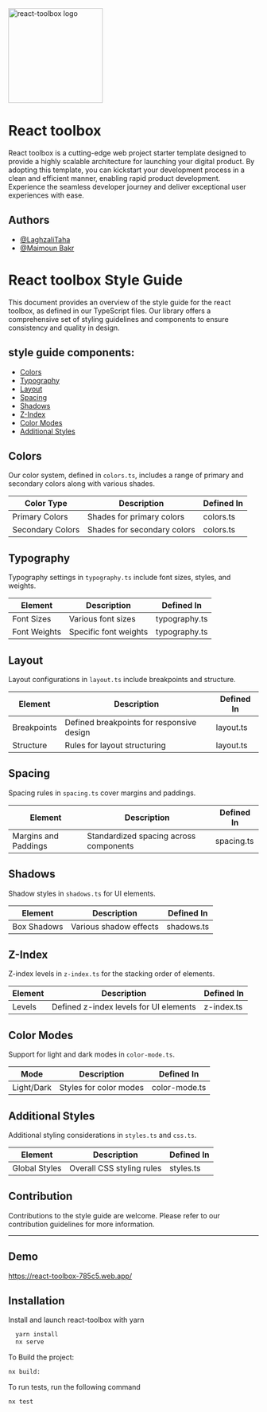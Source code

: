<img width="190" alt="react-toolbox logo" src="https://github.com/digisquad/react-toolbox/assets/10932367/3635c391-b2be-45f3-a90c-95df40d96855">

# React toolbox
React toolbox is a cutting-edge web project starter template designed to provide a highly scalable architecture for launching your digital product. By adopting this template, you can kickstart your development process in a clean and efficient manner, enabling rapid product development. Experience the seamless developer journey and deliver exceptional user experiences with ease.



## Authors

- [@LaghzaliTaha](https://github.com/LaghzaliTaha)
- [@Maimoun Bakr](https://github.com/MBakero)

# React toolbox Style Guide

This document provides an overview of the style guide for the react toolbox, as defined in our TypeScript files. Our library offers a comprehensive set of styling guidelines and components to ensure consistency and quality in design.

## style guide components: 
- [Colors](#colors)
- [Typography](#typography)
- [Layout](#layout)
- [Spacing](#spacing)
- [Shadows](#shadows)
- [Z-Index](#z-index)
- [Color Modes](#color-modes)
- [Additional Styles](#additional-styles)

## Colors
Our color system, defined in `colors.ts`, includes a range of primary and secondary colors along with various shades.

| Color Type     | Description               | Defined In  |
|----------------|---------------------------|-------------|
| Primary Colors | Shades for primary colors | colors.ts   |
| Secondary Colors | Shades for secondary colors | colors.ts |

## Typography
Typography settings in `typography.ts` include font sizes, styles, and weights.

| Element      | Description        | Defined In     |
|--------------|--------------------|----------------|
| Font Sizes   | Various font sizes | typography.ts  |
| Font Weights | Specific font weights | typography.ts |

## Layout
Layout configurations in `layout.ts` include breakpoints and structure.

| Element      | Description             | Defined In |
|--------------|-------------------------|------------|
| Breakpoints  | Defined breakpoints for responsive design | layout.ts |
| Structure    | Rules for layout structuring | layout.ts |

## Spacing
Spacing rules in `spacing.ts` cover margins and paddings.

| Element            | Description               | Defined In |
|--------------------|---------------------------|------------|
| Margins and Paddings | Standardized spacing across components | spacing.ts |

## Shadows
Shadow styles in `shadows.ts` for UI elements.

| Element     | Description           | Defined In |
|-------------|-----------------------|------------|
| Box Shadows | Various shadow effects | shadows.ts |

## Z-Index
Z-index levels in `z-index.ts` for the stacking order of elements.

| Element | Description                        | Defined In |
|---------|------------------------------------|------------|
| Levels  | Defined z-index levels for UI elements | z-index.ts |

## Color Modes
Support for light and dark modes in `color-mode.ts`.

| Mode       | Description         | Defined In     |
|------------|---------------------|----------------|
| Light/Dark | Styles for color modes | color-mode.ts |

## Additional Styles
Additional styling considerations in `styles.ts` and `css.ts`.

| Element             | Description          | Defined In  |
|---------------------|----------------------|-------------|
| Global Styles       | Overall CSS styling rules | styles.ts  |

## Contribution
Contributions to the style guide are welcome. Please refer to our contribution guidelines for more information.



---


## Demo

https://react-toolbox-785c5.web.app/


## Installation

Install and launch react-toolbox with yarn

```bash
  yarn install
  nx serve
```

To Build the project: 

```bash
nx build: 
```  

To run tests, run the following command

```bash
nx test

